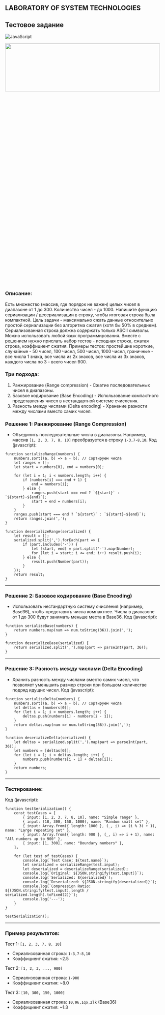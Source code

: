 

## LABORATORY OF SYSTEM TECHNOLOGIES
## Тестовое задание

![JavaScript](https://img.shields.io/badge/javascript-%23323330.svg?style=for-the-badge&logo=javascript&logoColor=%23F7DF1E)

<div align="center"><img src="https://github.com/juliaDooby/test/blob/main/test.JPG" width="100%" height="20%"></img></div>

### Описание:
Есть множество (массив, где порядок не важен) целых чисел в диапазоне от 1 до 300.
Количество чисел - до 1000.  Напишите функцию сериализации / десериализации в строку, чтобы итоговая строка была компактной.
Цель задачи - максимально сжать данные относительно простой сериализации без алгоритма сжатия (хотя бы 50% в среднем).
Сериализованная строка должна содержать только ASCII символы. Можно использовать любой язык программирования.
Вместе с решением нужно прислать набор тестов - исходная строка, сжатая строка, коэффициент сжатия.
Примеры тестов: простейшие короткие, случайные - 50 чисел, 100 чисел, 500 чисел, 1000 чисел, граничные - все числа 1 знака, все числа из 2х знаков, все числа из 3х знаков, каждого числа по 3 - всего чисел 900.

### Три подхода:
1. Ранжирование (Range compression) - Сжатие последовательных чисел в диапазоны.
2. Базовое кодирование (Base Encoding) - Использование компактного представления чисел в нестандартной системе счисления.
3. Разность между числами (Delta encoding) - Хранение разности между числами вместо самих чисел.

### Решение 1: Ранжирование (Range Compression)
- Объединить последовательные числа в диапазоны. Например, массив `[1, 2, 3, 7, 8, 10]` преобразуется в строку `1-3,7-8,10`.
Код (javascript):
```
function serializeRange(numbers) {
    numbers.sort((a, b) => a - b); // Сортируем числа
    let ranges = [];
    let start = numbers[0], end = numbers[0];

    for (let i = 1; i < numbers.length; i++) {
        if (numbers[i] === end + 1) {
            end = numbers[i];
        } else {
            ranges.push(start === end ? `${start}` : `${start}-${end}`);
            start = end = numbers[i];
        }
    }
    ranges.push(start === end ? `${start}` : `${start}-${end}`);
    return ranges.join(',');
}

function deserializeRange(serialized) {
    let result = [];
    serialized.split(',').forEach(part => {
        if (part.includes('-')) {
            let [start, end] = part.split('-').map(Number);
            for (let i = start; i <= end; i++) result.push(i);
        } else {
            result.push(Number(part));
        }
    });
    return result;
}
```
---
### Решение 2: Базовое кодирование (Base Encoding)
- Использовать нестандартную систему счисления (например, Base36), чтобы представить числа компактнее. Числа в диапазоне от 1 до 300 будут занимать меньше места в Base36.
Код (javascript):
```
function serializeBase(numbers) {
    return numbers.map(num => num.toString(36)).join(',');
}

function deserializeBase(serialized) {
    return serialized.split(',').map(part => parseInt(part, 36));
}
```
---
### Решение 3: Разность между числами (Delta Encoding)
- Хранить разность между числами вместо самих чисел, что позволяет уменьшить размер строки при большом количестве подряд идущих чисел.
Код (javascript):
```
function serializeDelta(numbers) {
    numbers.sort((a, b) => a - b); // Сортируем числа
    let deltas = [numbers[0]];
    for (let i = 1; i < numbers.length; i++) {
        deltas.push(numbers[i] - numbers[i - 1]);
    }
    return deltas.map(num => num.toString(36)).join(',');
}

function deserializeDelta(serialized) {
    let deltas = serialized.split(',').map(part => parseInt(part, 36));
    let numbers = [deltas[0]];
    for (let i = 1; i < deltas.length; i++) {
        numbers.push(numbers[i - 1] + deltas[i]);
    }
    return numbers;
}
```
---
### Тестирование:
Код (javascript):
```
function testSerialization() {
    const testCases = [
        { input: [1, 2, 3, 7, 8, 10], name: "Simple range" },
        { input: [10, 300, 150, 1000], name: "Random small set" },
        { input: Array.from({ length: 1000 }, (_, i) => (i % 3) + 1), name: "Large repeating set" },
        { input: Array.from({ length: 900 }, (_, i) => i + 1), name: "All numbers up to 900" },
        { input: [1, 300], name: "Boundary numbers" },
    ];

    for (let test of testCases) {
        console.log(`Test Case: ${test.name}`);
        let serialized = serializeRange(test.input);
        let deserialized = deserializeRange(serialized);
        console.log(`Original: ${JSON.stringify(test.input)}`);
        console.log(`Serialized: ${serialized}`);
        console.log(`Deserialized: ${JSON.stringify(deserialized)}`);
        console.log(`Compression Ratio: ${(JSON.stringify(test.input).length / serialized.length).toFixed(2)}`);
        console.log('---');
    }
}

testSerialization();
```
---
### Пример результатов:

Тест 1: `[1, 2, 3, 7, 8, 10]`
- Сериализованная строка: `1-3,7-8,10`
- Коэффициент сжатия: ~2.5

Тест 2: `[1, 2, 3, ..., 900]`
- Сериализованная строка: `1-900`
- Коэффициент сжатия: ~8.0

Тест 3: `[10, 300, 150, 1000]`
- Сериализованная строка: `10,96,1qo,2lk` (Base36)
- Коэффициент сжатия: ~1.3
